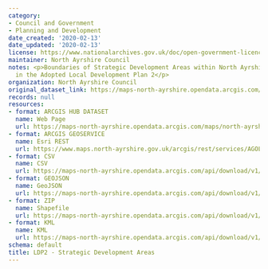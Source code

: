 ```yaml
---
category:
- Council and Government
- Planning and Development
date_created: '2020-02-13'
date_updated: '2020-02-13'
license: https://www.nationalarchives.gov.uk/doc/open-government-licence/version/3/
maintainer: North Ayrshire Council
notes: <p>Boundaries of Strategic Development Areas within North Ayrshire as set out
  in the Adopted Local Development Plan 2</p>
organization: North Ayrshire Council
original_dataset_link: https://maps-north-ayrshire.opendata.arcgis.com/maps/north-ayrshire::ldp2-strategic-development-areas
records: null
resources:
- format: ARCGIS HUB DATASET
  name: Web Page
  url: https://maps-north-ayrshire.opendata.arcgis.com/maps/north-ayrshire::ldp2-strategic-development-areas
- format: ARCGIS GEOSERVICE
  name: Esri REST
  url: https://www.maps.north-ayrshire.gov.uk/arcgis/rest/services/AGOL/Open_Data_Portal4/MapServer/42
- format: CSV
  name: CSV
  url: https://maps-north-ayrshire.opendata.arcgis.com/api/download/v1/items/46fcbb5938224c1981a53adf265426f5/csv?layers=42
- format: GEOJSON
  name: GeoJSON
  url: https://maps-north-ayrshire.opendata.arcgis.com/api/download/v1/items/46fcbb5938224c1981a53adf265426f5/geojson?layers=42
- format: ZIP
  name: Shapefile
  url: https://maps-north-ayrshire.opendata.arcgis.com/api/download/v1/items/46fcbb5938224c1981a53adf265426f5/shapefile?layers=42
- format: KML
  name: KML
  url: https://maps-north-ayrshire.opendata.arcgis.com/api/download/v1/items/46fcbb5938224c1981a53adf265426f5/kml?layers=42
schema: default
title: LDP2 - Strategic Development Areas
---
```

